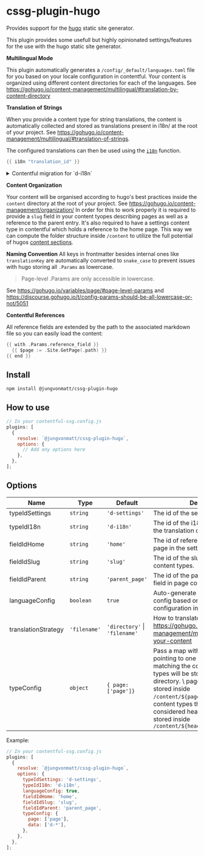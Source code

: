 # cssg-plugin-hugo

Provides support for the [hugo](https://gohugo.io/) static site generator.

This plugin provides some usefull but highly opinionated settings/features for the use with the hugo static site generator.

**Multilingual Mode**

This plugin automatically generates a `/config/_default/languages.toml` file for you based on your locale configuration in contentful.
Your content is organized using different content directories for each of the languages. See https://gohugo.io/content-management/multilingual/#translation-by-content-directory

**Translation of Strings**

When you provide a content type for string translations, the content is automatically collected and stored as translations present in i18n/ at the root of your project.
See https://gohugo.io/content-management/multilingual/#translation-of-strings.

The configured translations can then be used using the [`i18n`](https://gohugo.io/functions/i18n/) function.

```go
{{ i18n "translation_id" }}
```

<details>
    <summary>Contentful migration for `d-i18n`</summary>
    <p>

```js
module.exports = function (migration) {
  const dI18n = migration
    .createContentType('d-i18n')
    .name('Data: i18n')
    .description('Key value store for i18n')
    .displayField('key');

  dI18n
    .createField('key')
    .name('Key')
    .type('Symbol')
    .localized(false)
    .required(true)
    .validations([
      {
        unique: true,
      },
    ])
    .disabled(false)
    .omitted(false);

  dI18n
    .createField('other')
    .name('Value')
    .type('Symbol')
    .localized(true)
    .required(true)
    .validations([])
    .disabled(false)
    .omitted(false);

  dI18n
    .createField('one')
    .name('Singular value')
    .type('Symbol')
    .localized(true)
    .required(false)
    .validations([])
    .disabled(false)
    .omitted(false);

  dI18n.changeFieldControl('key', 'builtin', 'singleLine', {});
  dI18n.changeFieldControl('other', 'builtin', 'singleLine', {});
  dI18n.changeFieldControl('one', 'builtin', 'singleLine', {
    helpText: 'Optionally pass a dedicated singular value',
  });
};
```

</p>
</details>

**Content Organization**

Your content will be organised according to hugo's best practices inside the `content` directory at the root of your project. See https://gohugo.io/content-management/organization/
In order for this to work properly it is required to provide a `slug` field in your content tyopes describing pages as well as a reference to the parent entry.
It's also required to have a settings content type in contentful which holds a reference to the home page.
This way we can compute the folder structure inside `/content` to utilize the full potential of hugos [content sections](https://gohugo.io/content-management/sections/).

**Naming Convention**
All keys in frontmatter besides internal ones like `translationKey` are automatically converted to `snake_case` to prevent issues with hugo storing all `.Params` as lowercase.

> Page-level .Params are only accessible in lowercase.

See https://gohugo.io/variables/page/#page-level-params and https://discourse.gohugo.io/t/config-params-should-be-all-lowercase-or-not/5051

**Contentful References**

All reference fields are extended by the path to the associated markdown file so you can easily load the content:

```go
{{ with .Params.reference_field }}
  {{ $page := .Site.GetPage(.path) }}
{{ end }}
```

## Install

`npm install @jungvonmatt/cssg-plugin-hugo`

## How to use

```js
// In your contentful-ssg.config.js
plugins: [
  {
    resolve: `@jungvonmatt/cssg-plugin-hugo`,
    options: {
      // Add any options here
    },
  },
];
```

## Options

| Name                | Type         | Default                       | Description                                                                                                                                                                                                                                                                                                                                              |
| ------------------- | ------------ | ----------------------------- | -------------------------------------------------------------------------------------------------------------------------------------------------------------------------------------------------------------------------------------------------------------------------------------------------------------------------------------------------------- |
| typeIdSettings      | `string`     | `'d-settings'`                | The id of the settings content type.                                                                                                                                                                                                                                                                                                                     |
| typeIdI18n          | `string`     | `'d-i18n'`                    | The id of the i18n content type for the translation of strings.                                                                                                                                                                                                                                                                                          |
| fieldIdHome         | `string`     | `'home'`                      | The id of reference field to the home page in the settings content type.                                                                                                                                                                                                                                                                                 |
| fieldIdSlug         | `string`     | `'slug'`                      | The id of the slug field in page content types.                                                                                                                                                                                                                                                                                                          |
| fieldIdParent       | `string`     | `'parent_page'`               | The id of the parent page reference field in page content types.                                                                                                                                                                                                                                                                                         |
| languageConfig      | `boolean`    | `true`                        | Auto-generate the hugo language config based on your locale configuration in contentful.                                                                                                                                                                                                                                                                 |
| translationStrategy | `'filename'` | `'directory'` \| `'filename'` | How to translate your content. See https://gohugo.io/content-management/multilingual/#translate-your-content                                                                                                                                                                                                                                             |
| typeConfig          | `object`     | `{ page: ['page']}`           | Pass a map with entry types (`page`) pointing to one or more glob patterns matching the content type ids.\ Data types will be stored inside the `/data/` directory. \ pages types will be stored inside `/content/${pagesFolder}/`.\ All content types that do not match are considered headless and will be stored inside `/content/${headlessFolder}/` |

Example:

```js
// In your contentful-ssg.config.js
plugins: [
  {
    resolve: `@jungvonmatt/cssg-plugin-hugo`,
    options: {
      typeIdSettings: 'd-settings',
      typeIdI18n: 'd-i18n',
      languageConfig: true,
      fieldIdHome: 'home',
      fieldIdSlug: 'slug',
      fieldIdParent: 'parent_page',
      typeConfig: {
        page: ['page'],
        data: ['d-*'],
      },
    },
  },
];
```
